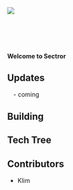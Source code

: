 <img src="https://raw.githubusercontent.com/Sectror/sprites-override/logo.png"/>
<br><br>
<br><br><br>



#### Welcome to Sectror ####


## Updates

&emsp;- coming




## Building



## Tech Tree



## Contributors
<ul>
    <li>Klim</li>
</ul>

<!--------------------------------------------------------------------------------->

[Logo]: https://raw.githubusercontent.com/Sector/sprites-override/logo.png



[Discord]: https://discord.gg/b6HUDS5a

[DiscordBadge]: https://img.shields.io/discord/1061344630987292835?color=287e29&label=Discord&logo=Discord&style=for-the-badge

